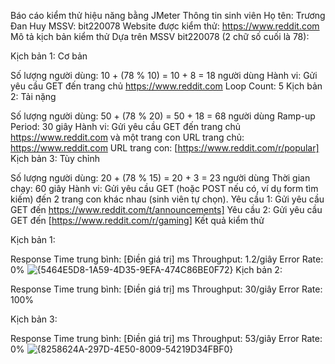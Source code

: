 Báo cáo kiểm thử hiệu năng bằng JMeter
Thông tin sinh viên
Họ tên: Trương Đan Huy
MSSV: bit220078
Website được kiểm thử: https://www.reddit.com
Mô tả kịch bản kiểm thử
Dựa trên MSSV bit220078 (2 chữ số cuối là 78):

Kịch bản 1: Cơ bản

Số lượng người dùng: 10 + (78 % 10) = 10 + 8 = 18 người dùng
Hành vi: Gửi yêu cầu GET đến trang chủ https://www.reddit.com
Loop Count: 5
Kịch bản 2: Tải nặng

Số lượng người dùng: 50 + (78 % 20) = 50 + 18 = 68 người dùng
Ramp-up Period: 30 giây
Hành vi: Gửi yêu cầu GET đến trang chủ https://www.reddit.com và một trang con 
URL trang chủ: https://www.reddit.com
URL trang con: [https://www.reddit.com/r/popular]
Kịch bản 3: Tùy chỉnh

Số lượng người dùng: 20 + (78 % 15) = 20 + 3 = 23 người dùng
Thời gian chạy: 60 giây
Hành vi: Gửi yêu cầu GET (hoặc POST nếu có, ví dụ form tìm kiếm) đến 2 trang con khác nhau (sinh viên tự chọn).
Yêu cầu 1: Gửi yêu cầu GET đến https://www.reddit.com/t/announcements]
Yêu cầu 2: Gửi yêu cầu GET đến [https://www.reddit.com/r/gaming] 
Kết quả kiểm thử


Kịch bản 1:

Response Time trung bình: [Điền giá trị] ms
Throughput: 1.2/giây
Error Rate: 0%
![{5464E5D8-1A59-4D35-9EFA-474C86BE0F72}](https://github.com/user-attachments/assets/1afa162e-3802-418e-9290-dfd253aaa37b)
Kịch bản 2:

Response Time trung bình: [Điền giá trị] ms
Throughput: 30/giây
Error Rate: 100%

Kịch bản 3:

Response Time trung bình: [Điền giá trị] ms
Throughput: 53/giây
Error Rate: 0%
![{8258624A-297D-4E50-8009-54219D34FBF0}](https://github.com/user-attachments/assets/a283057e-e711-465a-8312-cfb841dd93bd)
